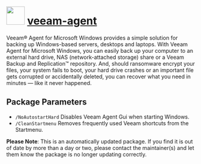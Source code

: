 # <img src="https://cdn.jsdelivr.net/gh/mkevenaar/chocolatey-packages@1aa81f0b9fe0360a5736ecb9fa164bb3eb68cc35/icons/veeam-agent.png" width="48" height="48"/> [veeam-agent](https://chocolatey.org/packages/veeam-agent)


Veeam® Agent for Microsoft Windows provides a simple solution for backing up Windows-based servers, desktops and laptops. With Veeam Agent for Microsoft Windows, you can easily back up your computer to an external hard drive, NAS (network-attached storage) share or a Veeam Backup and Replication™ repository. And, should ransomware encrypt your files, your system fails to boot, your hard drive crashes or an important file gets corrupted or accidentally deleted, you can recover what you need in minutes — like it never happened.

## Package Parameters

- `/NoAutostartHard` Disables Veeam Agent Gui when starting Windows.
- `/CleanStartmenu` Removes frequently used Veeam shortcuts from the Startmenu.

**Please Note**: This is an automatically updated package. If you find it is
out of date by more than a day or two, please contact the maintainer(s) and
let them know the package is no longer updating correctly.
